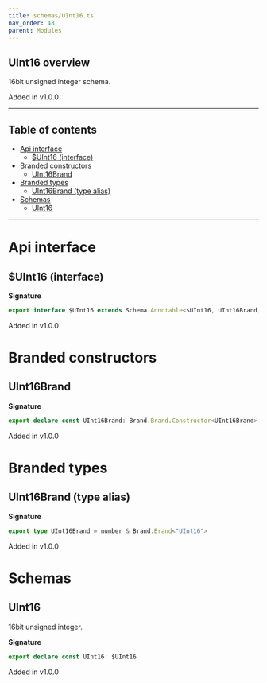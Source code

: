 ```yaml
---
title: schemas/UInt16.ts
nav_order: 48
parent: Modules
---
```


## UInt16 overview

16bit unsigned integer schema.

Added in v1.0.0

---

<h2 class="text-delta">Table of contents</h2>

- [Api interface](#api-interface)
  - [$UInt16 (interface)](#uint16-interface)
- [Branded constructors](#branded-constructors)
  - [UInt16Brand](#uint16brand)
- [Branded types](#branded-types)
  - [UInt16Brand (type alias)](#uint16brand-type-alias)
- [Schemas](#schemas)
  - [UInt16](#uint16)

---

# Api interface

## $UInt16 (interface)

**Signature**

```ts
export interface $UInt16 extends Schema.Annotable<$UInt16, UInt16Brand, Brand.Brand.Unbranded<UInt16Brand>, never> {}
```

Added in v1.0.0

# Branded constructors

## UInt16Brand

**Signature**

```ts
export declare const UInt16Brand: Brand.Brand.Constructor<UInt16Brand>
```

Added in v1.0.0

# Branded types

## UInt16Brand (type alias)

**Signature**

```ts
export type UInt16Brand = number & Brand.Brand<"UInt16">
```

Added in v1.0.0

# Schemas

## UInt16

16bit unsigned integer.

**Signature**

```ts
export declare const UInt16: $UInt16
```

Added in v1.0.0
